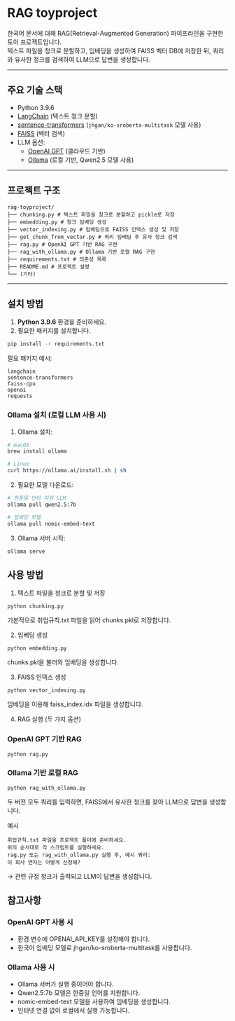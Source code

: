 # RAG toyproject

한국어 문서에 대해 RAG(Retrieval-Augmented Generation) 파이프라인을 구현한 토이 프로젝트입니다.  
텍스트 파일을 청크로 분할하고, 임베딩을 생성하여 FAISS 벡터 DB에 저장한 뒤, 쿼리와 유사한 청크를 검색하여 LLM으로 답변을 생성합니다.

---

## 주요 기술 스택

- Python 3.9.6
- [LangChain](https://github.com/langchain-ai/langchain) (텍스트 청크 분할)
- [sentence-transformers](https://www.sbert.net/) (`jhgan/ko-sroberta-multitask` 모델 사용)
- [FAISS](https://github.com/facebookresearch/faiss) (벡터 검색)
- LLM 옵션:
  - [OpenAI GPT](https://platform.openai.com/docs/guides/gpt) (클라우드 기반)
  - [Ollama](https://ollama.ai/) (로컬 기반, Qwen2.5 모델 사용)

---

## 프로젝트 구조

```
rag-toyproject/ 
├── chunking.py # 텍스트 파일을 청크로 분할하고 pickle로 저장 
├── embedding.py # 청크 임베딩 생성 
├── vector_indexing.py # 임베딩으로 FAISS 인덱스 생성 및 저장 
├── get_chunk_from_vector.py # 쿼리 임베딩 후 유사 청크 검색 
├── rag.py # OpenAI GPT 기반 RAG 구현
├── rag_with_ollama.py # Ollama 기반 로컬 RAG 구현
├── requirements.txt # 의존성 목록 
├── README.md # 프로젝트 설명 
└── (기타)
```

---

## 설치 방법

1. **Python 3.9.6** 환경을 준비하세요.
2. 필요한 패키지를 설치합니다.

```bash
pip install -r requirements.txt
```

필요 패키지 예시:

```
langchain
sentence-transformers
faiss-cpu
openai
requests
```

### Ollama 설치 (로컬 LLM 사용 시)

1. Ollama 설치:
```bash
# macOS
brew install ollama

# Linux
curl https://ollama.ai/install.sh | sh
```

2. 필요한 모델 다운로드:
```bash
# 한중일 언어 지원 LLM
ollama pull qwen2.5:7b

# 임베딩 모델
ollama pull nomic-embed-text
```

3. Ollama 서버 시작:
```bash
ollama serve
```

## 사용 방법

1. 텍스트 파일을 청크로 분할 및 저장
```
python chunking.py
```
기본적으로 취업규칙.txt 파일을 읽어 chunks.pkl로 저장합니다.

2. 임베딩 생성
```
python embedding.py
```
chunks.pkl을 불러와 임베딩을 생성합니다.

3. FAISS 인덱스 생성
```
python vector_indexing.py
```
임베딩을 이용해 faiss_index.idx 파일을 생성합니다.

4. RAG 실행 (두 가지 옵션)

### OpenAI GPT 기반 RAG
```
python rag.py
```

### Ollama 기반 로컬 RAG
```
python rag_with_ollama.py
```

두 버전 모두 쿼리를 입력하면, FAISS에서 유사한 청크를 찾아 LLM으로 답변을 생성합니다.

예시
```
취업규칙.txt 파일을 프로젝트 폴더에 준비하세요.
위의 순서대로 각 스크립트를 실행하세요.
rag.py 또는 rag_with_ollama.py 실행 후, 예시 쿼리:
이 회사 연차는 어떻게 신청해?
```
→ 관련 규정 청크가 출력되고 LLM이 답변을 생성합니다.

## 참고사항

### OpenAI GPT 사용 시
- 환경 변수에 OPENAI_API_KEY를 설정해야 합니다.
- 한국어 임베딩 모델로 jhgan/ko-sroberta-multitask를 사용합니다.

### Ollama 사용 시
- Ollama 서버가 실행 중이어야 합니다.
- Qwen2.5:7b 모델은 한중일 언어를 지원합니다.
- nomic-embed-text 모델을 사용하여 임베딩을 생성합니다.
- 인터넷 연결 없이 로컬에서 실행 가능합니다.